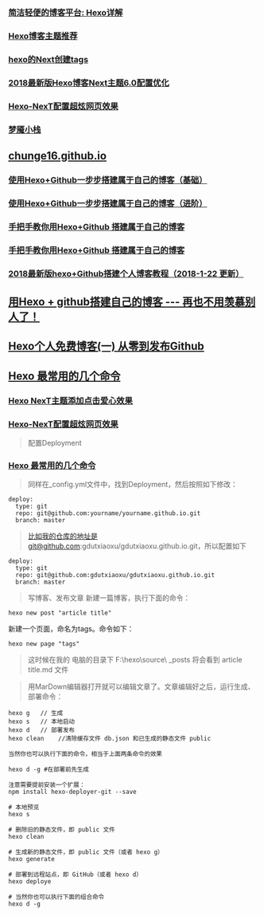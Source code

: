 ### [简洁轻便的博客平台: Hexo详解](https://blog.csdn.net/kingice1014/article/details/52924523)
### [Hexo博客主题推荐](https://www.jianshu.com/p/bcdbe7347c8d)
### [hexo的Next创建tags](https://blog.csdn.net/lcyaiym/article/details/76762105?locationNum=5&fps=1)
### [2018最新版Hexo博客Next主题6.0配置优化](https://blog.csdn.net/qq_32454537/article/details/79482896)
### [Hexo-NexT配置超炫网页效果](https://www.jianshu.com/p/9f0e90cc32c2)
### [梦魇小栈](https://github.com/ihoey/blog)
## [chunge16.github.io](https://github.com/chunge16/chunge16.github.io)
### [使用Hexo+Github一步步搭建属于自己的博客（基础）](https://www.cnblogs.com/fengxiongZz/p/7707219.html)
### [使用Hexo+Github一步步搭建属于自己的博客（进阶）](https://www.cnblogs.com/fengxiongZz/p/7707568.html)
### [手把手教你用Hexo+Github 搭建属于自己的博客](https://blog.csdn.net/gdutxiaoxu/article/details/53576018)
### [手把手教你用Hexo+Github 搭建属于自己的博客](https://blog.csdn.net/gdutxiaoxu/article/details/53576018)
### [2018最新版hexo+Github搭建个人博客教程（2018-1-22 更新）](https://blog.csdn.net/qq_32454537/article/details/79482908)
## [用Hexo + github搭建自己的博客 --- 再也不用羡慕别人了！](https://blog.csdn.net/Hoshea_chx/article/details/78826689)
## [Hexo个人免费博客(一) 从零到发布Github](https://blog.csdn.net/linshuhe1/article/details/52415449)
## [Hexo 最常用的几个命令](https://blog.ihoey.com/posts/Hexo/2015-08-28-hello-world.html)
### [Hexo NexT主题添加点击爱心效果](https://asdfv1929.github.io/2018/01/26/click-love/)
### [Hexo-NexT配置超炫网页效果](https://www.jianshu.com/p/9f0e90cc32c2)
> 配置Deployment
### [Hexo 最常用的几个命令](https://blog.csdn.net/dxxzst/article/details/76135935)
> 同样在_config.yml文件中，找到Deployment，然后按照如下修改：


```
deploy:
  type: git
  repo: git@github.com:yourname/yourname.github.io.git
  branch: master
```
> 比如我的仓库的地址是git@github.com:gdutxiaoxu/gdutxiaoxu.github.io.git，所以配置如下
```
deploy:
  type: git
  repo: git@github.com:gdutxiaoxu/gdutxiaoxu.github.io.git
  branch: master
```
> 写博客、发布文章
> 新建一篇博客，执行下面的命令：
```
hexo new post "article title"
```
新建一个页面，命名为tags。命令如下：
```
hexo new page "tags"
```
> 这时候在我的 电脑的目录下 F:\hexo\source\ _posts 将会看到  article title.md 文件

> 用MarDown编辑器打开就可以编辑文章了。文章编辑好之后，运行生成、部署命令：
```
hexo g   // 生成
hexo s   // 本地启动
hexo d   // 部署发布
hexo clean    //清除缓存文件 db.json 和已生成的静态文件 public

当然你也可以执行下面的命令，相当于上面两条命令的效果

hexo d -g #在部署前先生成

注意需要提前安装一个扩展：
npm install hexo-deployer-git --save
 ```

```
# 本地预览
hexo s

# 删除旧的静态文件，即 public 文件
hexo clean

# 生成新的静态文件，即 public 文件（或者 hexo g）
hexo generate

# 部署到远程站点，即 GitHub（或者 hexo d）
hexo deploye

# 当然你也可以执行下面的组合命令
hexo d -g
```
